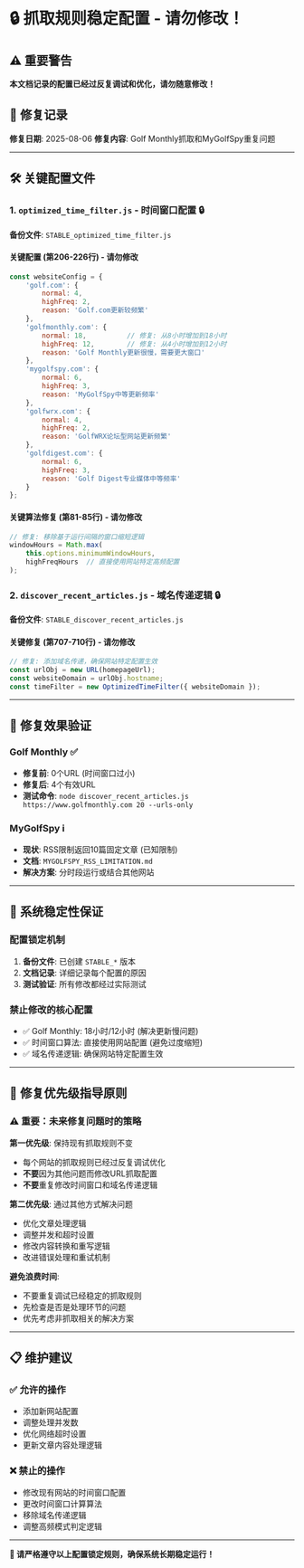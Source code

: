# 🔒 抓取规则稳定配置 - 请勿修改！

## ⚠️ 重要警告
**本文档记录的配置已经过反复调试和优化，请勿随意修改！**

## 📅 修复记录
**修复日期**: 2025-08-06
**修复内容**: Golf Monthly抓取和MyGolfSpy重复问题

---

## 🛠️ 关键配置文件

### 1. `optimized_time_filter.js` - 时间窗口配置 🔒
**备份文件**: `STABLE_optimized_time_filter.js`

#### 关键配置 (第206-226行) - 请勿修改
```javascript
const websiteConfig = {
    'golf.com': { 
        normal: 4, 
        highFreq: 2, 
        reason: 'Golf.com更新较频繁' 
    },
    'golfmonthly.com': { 
        normal: 18,          // 修复: 从8小时增加到18小时
        highFreq: 12,        // 修复: 从4小时增加到12小时
        reason: 'Golf Monthly更新很慢，需要更大窗口' 
    },
    'mygolfspy.com': { 
        normal: 6, 
        highFreq: 3, 
        reason: 'MyGolfSpy中等更新频率' 
    },
    'golfwrx.com': { 
        normal: 4, 
        highFreq: 2, 
        reason: 'GolfWRX论坛型网站更新频繁' 
    },
    'golfdigest.com': { 
        normal: 6, 
        highFreq: 3, 
        reason: 'Golf Digest专业媒体中等频率' 
    }
};
```

#### 关键算法修复 (第81-85行) - 请勿修改
```javascript
// 修复: 移除基于运行间隔的窗口缩短逻辑
windowHours = Math.max(
    this.options.minimumWindowHours,
    highFreqHours  // 直接使用网站特定高频配置
);
```

### 2. `discover_recent_articles.js` - 域名传递逻辑 🔒
**备份文件**: `STABLE_discover_recent_articles.js`

#### 关键修复 (第707-710行) - 请勿修改
```javascript
// 修复: 添加域名传递，确保网站特定配置生效
const urlObj = new URL(homepageUrl);
const websiteDomain = urlObj.hostname;
const timeFilter = new OptimizedTimeFilter({ websiteDomain });
```

---

## 🎯 修复效果验证

### Golf Monthly ✅
- **修复前**: 0个URL (时间窗口过小)
- **修复后**: 4个有效URL
- **测试命令**: `node discover_recent_articles.js https://www.golfmonthly.com 20 --urls-only`

### MyGolfSpy ℹ️
- **现状**: RSS限制返回10篇固定文章 (已知限制)
- **文档**: `MYGOLFSPY_RSS_LIMITATION.md`
- **解决方案**: 分时段运行或结合其他网站

---

## 🚨 系统稳定性保证

### 配置锁定机制
1. **备份文件**: 已创建 `STABLE_*` 版本
2. **文档记录**: 详细记录每个配置的原因
3. **测试验证**: 所有修改都经过实际测试

### 禁止修改的核心配置
- ✅ Golf Monthly: 18小时/12小时 (解决更新慢问题)
- ✅ 时间窗口算法: 直接使用网站配置 (避免过度缩短)
- ✅ 域名传递逻辑: 确保网站特定配置生效

---

## 🎯 修复优先级指导原则

### ⚠️ **重要：未来修复问题时的策略**

**第一优先级**: 保持现有抓取规则不变
- 每个网站的抓取规则已经过反复调试优化
- **不要**因为其他问题而修改URL抓取配置
- **不要**重复修改时间窗口和域名传递逻辑

**第二优先级**: 通过其他方式解决问题
- 优化文章处理逻辑
- 调整并发和超时设置
- 修改内容转换和重写逻辑
- 改进错误处理和重试机制

**避免浪费时间**: 
- 不要重复调试已经稳定的抓取规则
- 先检查是否是处理环节的问题
- 优先考虑非抓取相关的解决方案

---

## 📋 维护建议

### ✅ 允许的操作
- 添加新网站配置
- 调整处理并发数
- 优化网络超时设置
- 更新文章内容处理逻辑

### ❌ 禁止的操作
- 修改现有网站的时间窗口配置
- 更改时间窗口计算算法  
- 移除域名传递逻辑
- 调整高频模式判定逻辑

---

**🔐 请严格遵守以上配置锁定规则，确保系统长期稳定运行！**